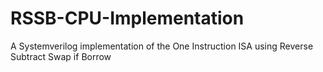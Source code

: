 # RSSB-CPU-Implementation
A Systemverilog implementation of the One Instruction ISA using Reverse Subtract Swap if Borrow
